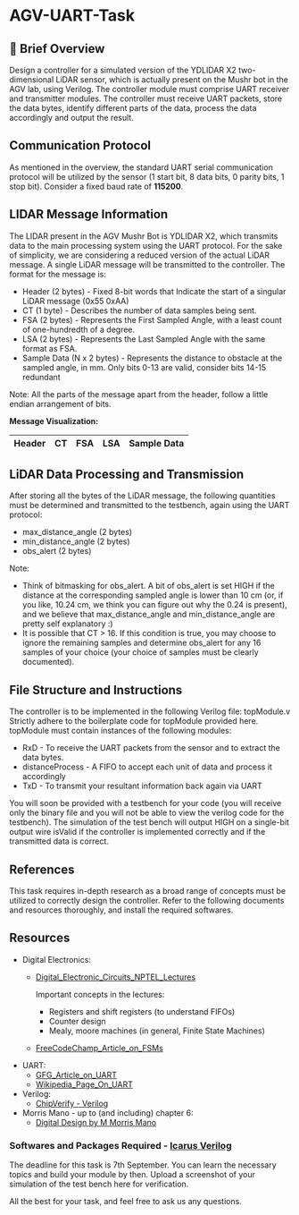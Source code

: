 # AGV-UART-Task
## 📌 Brief Overview

Design a controller for a simulated version of the YDLIDAR X2 two-dimensional LiDAR sensor, which is actually present on the Mushr bot in the AGV lab, using Verilog. The controller module must comprise UART receiver and transmitter modules. The controller must receive UART packets, store the data bytes, identify different parts of the data, process the data accordingly and output the result.

## Communication Protocol

As mentioned in the overview, the standard UART serial communication protocol will be utilized by the sensor (1 start bit, 8 data bits, 0 parity bits, 1 stop bit). Consider a fixed baud rate of **115200**.

## LIDAR Message Information

The LIDAR present in the AGV Mushr Bot is YDLIDAR X2, which transmits data to the main processing system using the UART protocol. For the sake of simplicity, we are considering a reduced version of the actual LiDAR message. A single LiDAR message will be transmitted to the controller. The format for the message is:
- Header (2 bytes) - Fixed 8-bit words that Indicate the start of a singular LiDAR message (0x55 0xAA)
- CT (1 byte) - Describes the number of data samples being sent.
- FSA (2 bytes) - Represents the First Sampled Angle, with a least count of one-hundredth of a degree.
- LSA (2 bytes) - Represents the Last Sampled Angle with the same format as FSA.
- Sample Data (N x 2 bytes) - Represents the distance to obstacle at the sampled angle, in mm. Only bits 0-13 are valid, consider bits 14-15 redundant

Note: All the parts of the message apart from the header, follow a little endian arrangement of bits.

**Message Visualization:**

| Header | CT | FSA | LSA |        Sample Data        |
|--------|----|-----|-----|---------------------------|

## LiDAR Data Processing and Transmission

After storing all the bytes of the LiDAR message, the following quantities must be determined and transmitted to the testbench, again using the UART protocol:

- max_distance_angle (2 bytes)
- min_distance_angle (2 bytes)
- obs_alert (2 bytes)

Note:
- Think of bitmasking for obs_alert. A bit of obs_alert is set HIGH if the distance at the corresponding sampled angle is lower than 10 cm (or, if you like, 10.24 cm, we think you can figure out why the 0.24 is present), and we believe that max_distance_angle and min_distance_angle are pretty self explanatory :) 
- It is possible that CT > 16. If this condition is true, you may choose to ignore the remaining samples and determine obs_alert for any 16 samples of your choice (your choice of samples must be clearly documented).

## File Structure and Instructions

The controller is to be implemented in the following Verilog file: topModule.v
Strictly adhere to the boilerplate code for topModule provided here.
topModule must contain instances of the following modules:

- RxD - To receive the UART packets from the sensor and to extract the data bytes.
- distanceProcess - A FIFO to accept each unit of data and process it accordingly
- TxD - To transmit your resultant information back again via UART

You will soon be provided with a testbench for your code (you will receive only the binary file and you will not be able to view the verilog code for the testbench). The simulation of the test bench will output HIGH on a single-bit output wire isValid if the controller is implemented correctly and if the transmitted data is correct. 

## References

This task requires in-depth research as a broad range of concepts must be utilized to correctly design the controller. Refer to the following documents and resources thoroughly, and install the required softwares.

## Resources

- Digital Electronics:
  - [Digital_Electronic_Circuits_NPTEL_Lectures](https://youtube.com/playlist?list=PLbRMhDVUMnge4gDT0vBWjCb3Lz0HnYKkX&si=mDetN6DBDyLdAd-G)
    
    Important concepts in the lectures:
      - Registers and shift registers (to understand FIFOs)
      - Counter design
      - Mealy, moore machines (in general, Finite State Machines)
  - [FreeCodeChamp_Article_on_FSMs](https://www.freecodecamp.org/news/state-machines-basics-of-computer-science-d42855debc66/)
- UART:
  - [GFG_Article_on_UART](https://www.geeksforgeeks.org/computer-networks/universal-asynchronous-receiver-transmitter-uart-protocol/)
  - [Wikipedia_Page_On_UART](https://en.wikipedia.org/wiki/Universal_asynchronous_receiver-transmitter)
- Verilog:
  - [ChipVerify - Verilog](https://www.chipverify.com/tutorials/verilog)
- Morris Mano - up to (and including) chapter 6:
  - [Digital Design by M Morris Mano](https://www.mpgcamb.com/wp-content/uploads/2024/12/M.-Morris-Mano-Digital-Design-Prentice-Hall-1995.pdf)

### Softwares and Packages Required - [Icarus Verilog](https://steveicarus.github.io/iverilog/)

The deadline for this task is 7th September. You can learn the necessary topics and build your module by then. Upload a screenshot of your simulation of the test bench here for verification.

All the best for your task, and feel free to ask us any questions. 

